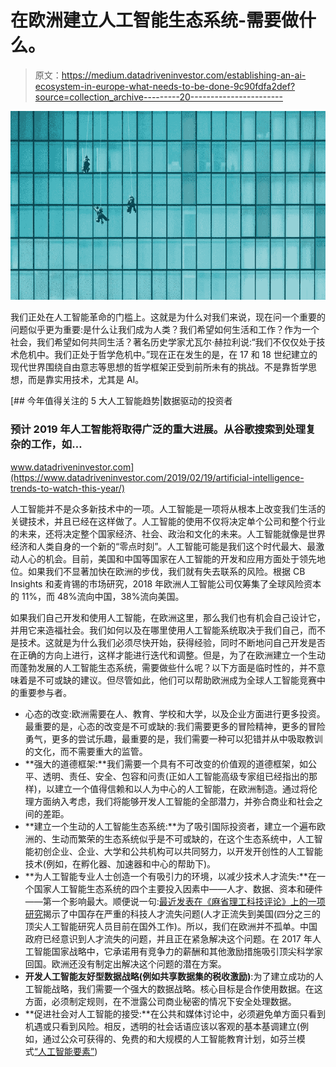 # 在欧洲建立人工智能生态系统-需要做什么。

> 原文：<https://medium.datadriveninvestor.com/establishing-an-ai-ecosystem-in-europe-what-needs-to-be-done-9c90fdfa2def?source=collection_archive---------20----------------------->

![](img/ce58367f6c5f7891a785ecee0368c541.png)

我们正处在人工智能革命的门槛上。这就是为什么对我们来说，现在问一个重要的问题似乎更为重要:是什么让我们成为人类？我们希望如何生活和工作？作为一个社会，我们希望如何共同生活？著名历史学家尤瓦尔·赫拉利说:“我们不仅仅处于技术危机中。我们正处于哲学危机中。”现在正在发生的是，在 17 和 18 世纪建立的现代世界围绕自由意志等思想的哲学框架正受到前所未有的挑战。不是靠哲学思想，而是靠实用技术，尤其是 AI。

[](https://www.datadriveninvestor.com/2019/02/19/artificial-intelligence-trends-to-watch-this-year/) [## 今年值得关注的 5 大人工智能趋势|数据驱动的投资者

### 预计 2019 年人工智能将取得广泛的重大进展。从谷歌搜索到处理复杂的工作，如…

www.datadriveninvestor.com](https://www.datadriveninvestor.com/2019/02/19/artificial-intelligence-trends-to-watch-this-year/) 

人工智能并不是众多新技术中的一项。人工智能是一项将从根本上改变我们生活的关键技术，并且已经在这样做了。人工智能的使用不仅将决定单个公司和整个行业的未来，还将决定整个国家经济、社会、政治和文化的未来。人工智能就像是世界经济和人类自身的一个新的“零点时刻”。人工智能可能是我们这个时代最大、最激动人心的机会。目前，美国和中国等国家在人工智能的开发和应用方面处于领先地位。如果我们不显著加快在欧洲的步伐，我们就有失去联系的风险。根据 CB Insights 和麦肯锡的市场研究，2018 年欧洲人工智能公司仅筹集了全球风险资本的 11%，而 48%流向中国，38%流向美国。

如果我们自己开发和使用人工智能，在欧洲这里，那么我们也有机会自己设计它，并用它来造福社会。我们如何以及在哪里使用人工智能系统取决于我们自己，而不是技术。这就是为什么我们必须尽快开始，获得经验，同时不断地问自己开发是否在正确的方向上进行，这样才能进行迭代和调整。但是，为了在欧洲建立一个生动而蓬勃发展的人工智能生态系统，需要做些什么呢？以下方面是临时性的，并不意味着是不可或缺的建议。但尽管如此，他们可以帮助欧洲成为全球人工智能竞赛中的重要参与者。

*   心态的改变:欧洲需要在人、教育、学校和大学，以及企业方面进行更多投资。最重要的是，心态的改变是不可或缺的:我们需要更多的冒险精神，更多的冒险勇气，更多的尝试乐趣，最重要的是，我们需要一种可以犯错并从中吸取教训的文化，而不需要重大的监管。
*   **强大的道德框架:**我们需要一个具有不可改变的价值观的道德框架，如公平、透明、责任、安全、包容和问责(正如人工智能高级专家组已经指出的那样)，以建立一个值得信赖和以人为中心的人工智能，在欧洲制造。通过将伦理方面纳入考虑，我们将能够开发人工智能的全部潜力，并弥合商业和社会之间的差距。
*   **建立一个生动的人工智能生态系统:**为了吸引国际投资者，建立一个遍布欧洲的、生动而繁荣的生态系统似乎是不可或缺的，在这个生态系统中，人工智能初创企业、企业、大学和公共机构可以共同努力，以开发开创性的人工智能技术(例如，在孵化器、加速器和中心的帮助下)。
*   **为人工智能专业人士创造一个有吸引力的环境，以减少技术人才流失:**在一个国家人工智能生态系统的四个主要投入因素中——人才、数据、资本和硬件——第一个影响最大。顺便说一句:[最近发表在《麻省理工科技评论》上的一项研究](https://www.technologyreview.com/f/614092/china-ai-domination-losing-talent-to-us/)揭示了中国存在严重的科技人才流失问题(人才正流失到美国(四分之三的顶尖人工智能研究人员目前在国外工作)。所以，我们在欧洲并不孤单。中国政府已经意识到人才流失的问题，并且正在紧急解决这个问题。在 2017 年人工智能国家战略中，它承诺用有竞争力的薪酬和其他激励措施吸引顶尖科学家回国。欧洲还没有制定出解决这个问题的潜在方案。
*   **开发人工智能友好型数据战略(例如共享数据集的税收激励)**:为了建立成功的人工智能战略，我们需要一个强大的数据战略。核心目标是合作使用数据。在这方面，必须制定规则，在不泄露公司商业秘密的情况下安全处理数据。
*   **促进社会对人工智能的接受:**在公共和媒体讨论中，必须避免单方面只看到机遇或只看到风险。相反，透明的社会话语应该以客观的基本基调建立(例如，通过公众可获得的、免费的和大规模的人工智能教育计划，如芬兰模式[“人工智能要素”](https://www.elementsofai.com/))